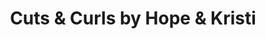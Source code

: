 ---
title: "Cuts & Curls by Hope & Kristi"
url: /greenville/cuts-und-curls-by-hope-und-kristi/
shop: Friseur
---